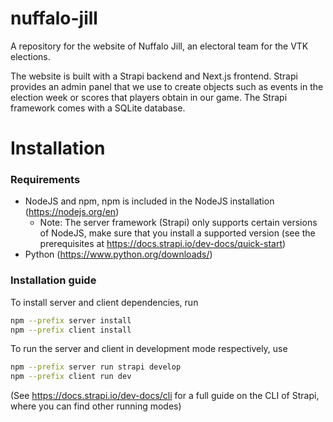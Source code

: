 # nuffalo-jill
A repository for the website of Nuffalo Jill, an electoral team for the VTK elections.

The website is built with a Strapi backend and Next.js frontend. Strapi provides an admin panel that we use to create objects such as events in the election week or scores that players obtain in our game. The Strapi framework comes with a SQLite database.

# Installation
### Requirements
- NodeJS and npm, npm is included in the NodeJS installation (https://nodejs.org/en)
    - Note: The server framework (Strapi) only supports certain versions of NodeJS, make sure that you install a supported version (see the prerequisites at https://docs.strapi.io/dev-docs/quick-start)
- Python (https://www.python.org/downloads/)


### Installation guide
To install server and client dependencies, run 
```bash
npm --prefix server install
npm --prefix client install
```

To run the server and client in development mode respectively, use
```bash
npm --prefix server run strapi develop
npm --prefix client run dev
```
(See https://docs.strapi.io/dev-docs/cli for a full guide on the CLI of Strapi, where you can find other running modes)

